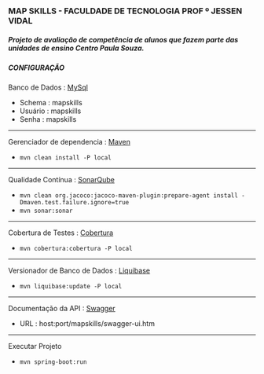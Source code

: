 ### MAP SKILLS - FACULDADE DE TECNOLOGIA PROF º JESSEN VIDAL

##### Projeto de avaliação de competência de alunos que fazem parte das unidades de ensino Centro Paula Souza.

##### CONFIGURAÇÃO

Banco de Dados : [MySql](https://www.mysql.com "MySql")
- Schema : mapskills
- Usuário : mapskills
- Senha : mapskills

----

Gerenciador de dependencia : [Maven](https://maven.apache.org "Maven")
- `mvn clean install -P local`

----

Qualidade Contínua : [SonarQube](https://www.sonarqube.org "SonarQube")
- `mvn clean org.jacoco:jacoco-maven-plugin:prepare-agent install -Dmaven.test.failure.ignore=true`
- `mvn sonar:sonar`

----

Cobertura de Testes : [Cobertura](http://cobertura.github.io/cobertura "Cobertura")
- `mvn cobertura:cobertura -P local`

----

Versionador de Banco de Dados : [Liquibase](http://www.liquibase.org "Liquibase")
- `mvn liquibase:update -P local`

----

Documentação da API : [Swagger](https://swagger.io/ "Swagger")
- URL : host:port/mapskills/swagger-ui.htm

----

Executar Projeto
- `mvn spring-boot:run`
